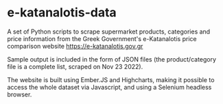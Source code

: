 # e-katanalotis-data

A set of Python scripts to scrape supermarket products, categories and price information from the Greek Government's e-Katanalotis price comparison website https://e-katanalotis.gov.gr

Sample output is included in the form of JSON files (the product/category file is a complete list, scraped on Nov 23 2022).

The website is built using Ember.JS and Highcharts, making it possible to access the whole dataset via Javascript, and using a Selenium headless browser.
